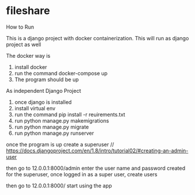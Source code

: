 # fileshare
 
How to Run

This is a django project with docker containerization. This will run as django project as well

The docker way is

1. install docker 
2. run the command docker-compose up
3. The program should be up

As independent Django Project

1. once django is installed
2. install virtual env
3. run the command pip install -r reuirements.txt
4. run python manage.py makemigrations
5. run python manage.py migrate
6. run python manage.py runserver

once the program is up 
create a superuser // https://docs.djangoproject.com/en/1.8/intro/tutorial02/#creating-an-admin-user

then go to 12.0.0.1:8000/admin
enter the user name and password created for the superuser,
once logged in as a super user, create users

then go to 12.0.0.1:8000/ 
start using the app


